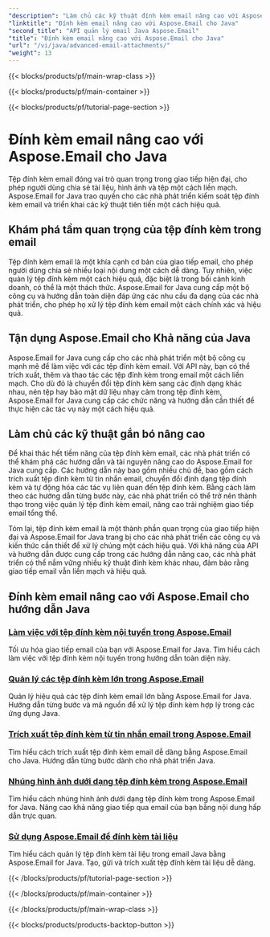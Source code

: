 ```yaml
---
"description": "Làm chủ các kỹ thuật đính kèm email nâng cao với Aspose.Email for Java. Khám phá các hướng dẫn để xử lý tệp đính kèm hiệu quả."
"linktitle": "Đính kèm email nâng cao với Aspose.Email cho Java"
"second_title": "API quản lý email Java Aspose.Email"
"title": "Đính kèm email nâng cao với Aspose.Email cho Java"
"url": "/vi/java/advanced-email-attachments/"
"weight": 13
---
```


{{< blocks/products/pf/main-wrap-class >}}

{{< blocks/products/pf/main-container >}}

{{< blocks/products/pf/tutorial-page-section >}}

# Đính kèm email nâng cao với Aspose.Email cho Java


Tệp đính kèm email đóng vai trò quan trọng trong giao tiếp hiện đại, cho phép người dùng chia sẻ tài liệu, hình ảnh và tệp một cách liền mạch. Aspose.Email for Java trao quyền cho các nhà phát triển kiểm soát tệp đính kèm email và triển khai các kỹ thuật tiên tiến một cách hiệu quả.

## Khám phá tầm quan trọng của tệp đính kèm trong email

Tệp đính kèm email là một khía cạnh cơ bản của giao tiếp email, cho phép người dùng chia sẻ nhiều loại nội dung một cách dễ dàng. Tuy nhiên, việc quản lý tệp đính kèm một cách hiệu quả, đặc biệt là trong bối cảnh kinh doanh, có thể là một thách thức. Aspose.Email for Java cung cấp một bộ công cụ và hướng dẫn toàn diện đáp ứng các nhu cầu đa dạng của các nhà phát triển, cho phép họ xử lý tệp đính kèm email một cách chính xác và hiệu quả.

## Tận dụng Aspose.Email cho Khả năng của Java

Aspose.Email for Java cung cấp cho các nhà phát triển một bộ công cụ mạnh mẽ để làm việc với các tệp đính kèm email. Với API này, bạn có thể trích xuất, thêm và thao tác các tệp đính kèm trong email một cách liền mạch. Cho dù đó là chuyển đổi tệp đính kèm sang các định dạng khác nhau, nén tệp hay bảo mật dữ liệu nhạy cảm trong tệp đính kèm, Aspose.Email for Java cung cấp các chức năng và hướng dẫn cần thiết để thực hiện các tác vụ này một cách hiệu quả.

## Làm chủ các kỹ thuật gắn bó nâng cao

Để khai thác hết tiềm năng của tệp đính kèm email, các nhà phát triển có thể khám phá các hướng dẫn và tài nguyên nâng cao do Aspose.Email for Java cung cấp. Các hướng dẫn này bao gồm nhiều chủ đề, bao gồm cách trích xuất tệp đính kèm từ tin nhắn email, chuyển đổi định dạng tệp đính kèm và tự động hóa các tác vụ liên quan đến tệp đính kèm. Bằng cách làm theo các hướng dẫn từng bước này, các nhà phát triển có thể trở nên thành thạo trong việc quản lý tệp đính kèm email, nâng cao trải nghiệm giao tiếp email tổng thể.

Tóm lại, tệp đính kèm email là một thành phần quan trọng của giao tiếp hiện đại và Aspose.Email for Java trang bị cho các nhà phát triển các công cụ và kiến thức cần thiết để xử lý chúng một cách hiệu quả. Với khả năng của API và hướng dẫn được cung cấp trong các hướng dẫn nâng cao, các nhà phát triển có thể nắm vững nhiều kỹ thuật đính kèm khác nhau, đảm bảo rằng giao tiếp email vẫn liền mạch và hiệu quả.

## Đính kèm email nâng cao với Aspose.Email cho hướng dẫn Java
### [Làm việc với tệp đính kèm nội tuyến trong Aspose.Email](./working-with-inline-attachments/)
Tối ưu hóa giao tiếp email của bạn với Aspose.Email for Java. Tìm hiểu cách làm việc với tệp đính kèm nội tuyến trong hướng dẫn toàn diện này.
### [Quản lý các tệp đính kèm lớn trong Aspose.Email](./managing-large-attachments/)
Quản lý hiệu quả các tệp đính kèm email lớn bằng Aspose.Email for Java. Hướng dẫn từng bước và mã nguồn để xử lý tệp đính kèm hợp lý trong các ứng dụng Java.
### [Trích xuất tệp đính kèm từ tin nhắn email trong Aspose.Email](./extracting-attachments-from-email-messages/)
Tìm hiểu cách trích xuất tệp đính kèm email dễ dàng bằng Aspose.Email cho Java. Hướng dẫn từng bước dành cho nhà phát triển Java.
### [Nhúng hình ảnh dưới dạng tệp đính kèm trong Aspose.Email](./embedding-images-as-attachments/)
Tìm hiểu cách nhúng hình ảnh dưới dạng tệp đính kèm trong Aspose.Email for Java. Nâng cao khả năng giao tiếp qua email của bạn bằng nội dung hấp dẫn trực quan.
### [Sử dụng Aspose.Email để đính kèm tài liệu](./using-aspose-email-for-document-attachments/)
Tìm hiểu cách quản lý tệp đính kèm tài liệu trong email Java bằng Aspose.Email for Java. Tạo, gửi và trích xuất tệp đính kèm tài liệu dễ dàng.

{{< /blocks/products/pf/tutorial-page-section >}}

{{< /blocks/products/pf/main-container >}}

{{< /blocks/products/pf/main-wrap-class >}}

{{< blocks/products/products-backtop-button >}}